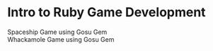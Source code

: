 # Intro to Ruby Game Development


Spaceship Game using Gosu Gem  
Whackamole Game using Gosu Gem


